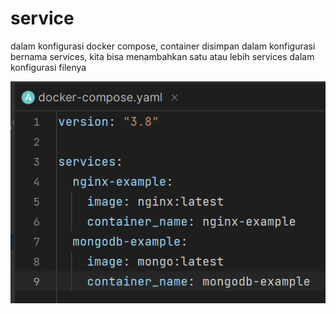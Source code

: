 # service

dalam konfigurasi docker compose, container disimpan dalam konfigurasi bernama services, kita bisa menambahkan satu atau lebih services dalam konfigurasi filenya

![Untitled](service%20f31c9cb809554e218dfdd7d558e9266b/Untitled.png)